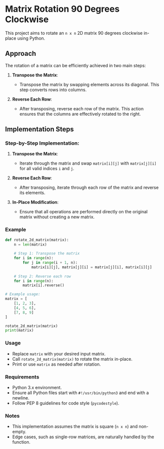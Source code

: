 # Matrix Rotation 90 Degrees Clockwise

This project aims to rotate an `n x n` 2D matrix 90 degrees clockwise in-place using Python.

## Approach

The rotation of a matrix can be efficiently achieved in two main steps:

1. **Transpose the Matrix**:
   - Transpose the matrix by swapping elements across its diagonal. This step converts rows into columns.

2. **Reverse Each Row**:
   - After transposing, reverse each row of the matrix. This action ensures that the columns are effectively rotated to the right.

## Implementation Steps

### Step-by-Step Implementation:

1. **Transpose the Matrix**:
   - Iterate through the matrix and swap `matrix[i][j]` with `matrix[j][i]` for all valid indices `i` and `j`.

2. **Reverse Each Row**:
   - After transposing, iterate through each row of the matrix and reverse its elements.

3. **In-Place Modification**:
   - Ensure that all operations are performed directly on the original matrix without creating a new matrix.

### Example

```python
def rotate_2d_matrix(matrix):
    n = len(matrix)
    
    # Step 1: Transpose the matrix
    for i in range(n):
        for j in range(i + 1, n):
            matrix[i][j], matrix[j][i] = matrix[j][i], matrix[i][j]
    
    # Step 2: Reverse each row
    for i in range(n):
        matrix[i].reverse()

# Example usage:
matrix = [
    [1, 2, 3],
    [4, 5, 6],
    [7, 8, 9]
]

rotate_2d_matrix(matrix)
print(matrix)
```

### Usage

- Replace `matrix` with your desired input matrix.
- Call `rotate_2d_matrix(matrix)` to rotate the matrix in-place.
- Print or use `matrix` as needed after rotation.

### Requirements

- Python 3.x environment.
- Ensure all Python files start with `#!/usr/bin/python3` and end with a newline.
- Follow PEP 8 guidelines for code style (`pycodestyle`).

### Notes

- This implementation assumes the matrix is square (`n x n`) and non-empty.
- Edge cases, such as single-row matrices, are naturally handled by the function.
